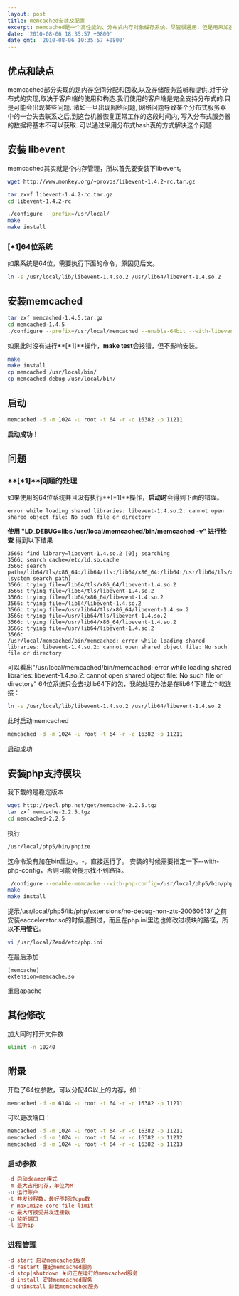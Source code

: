 ```yaml
---
layout: post
title: memcached安装及配置
excerpt: memcached是一个高性能的、分布式内存对象缓存系统，尽管很通用，但是用来加速WEB应用、降低数据库负载时比较多。memcached可以把数据库的负载降到了几乎没什么事可干的地步，同时为用户提供很快的页面响应速度，更好的资源利用率和更快的数据库存取操作。本文将详细的介绍在Linux系统下memcached的安装与配置过程。
date: '2010-08-06 18:35:57 +0800'
date_gmt: '2010-08-06 10:35:57 +0800'
---
```


## 优点和缺点

memcached部分实现的是内存空间分配和回收,以及存储服务监听和提供.对于分布式的实现,取决于客户端的使用和构造.我们使用的客户端是完全支持分布式的.只是可能会出现某些问题.
诸如一旦出现网络问题, 网络问题导致某个分布式服务器中的一台失去联系之后,到这台机器恢复正常工作的这段时间内, 写入分布式服务器的数据将基本不可以获取. 可以通过采用分布式hash表的方式解决这个问题.

## 安装 libevent

memcached其实就是个内存管理，所以首先要安装下libevent。

```bash
wget http://www.monkey.org/~provos/libevent-1.4.2-rc.tar.gz
```

```bash
tar zxvf libevent-1.4.2-rc.tar.gz
cd libevent-1.4.2-rc
```

```bash
./configure --prefix=/usr/local/
make
make install
```

### [*1]64位系统

如果系统是64位，需要执行下面的命令，原因见后文。

```bash
ln -s /usr/local/lib/libevent-1.4.so.2 /usr/lib64/libevent-1.4.so.2
```

## 安装memcached

```bash
tar zxf memcached-1.4.5.tar.gz
cd memcached-1.4.5
./configure --prefix=/usr/local/memcached --enable-64bit --with-libevent=/usr/lib64/
```

如果此时没有进行**[*1]**操作，**make test**会报错，但不影响安装。

```bash
make
make install
cp memcached /usr/local/bin/
cp memcached-debug /usr/local/bin/
```

## 启动

```bash
memcached -d -m 1024 -u root -t 64 -r -c 16382 -p 11211
```

**启动成功！**

## 问题

### **[*1]**问题的处理

如果使用的64位系统并且没有执行**[*1]**操作，**启动时**会得到下面的错误。

```
error while loading shared libraries: libevent-1.4.so.2: cannot open shared object file: No such file or directory
```

**使用 "LD_DEBUG=libs /usr/local/memcached/bin/memcached -v" 进行检查**
得到以下结果

```access log
3566: find library=libevent-1.4.so.2 [0]; searching
3566: search cache=/etc/ld.so.cache
3566: search path=/lib64/tls/x86_64:/lib64/tls:/lib64/x86_64:/lib64:/usr/lib64/tls/x86_64:/usr/lib64/tls:/usr/lib64/x86_64:/usr/lib64 (system search path)
3566: trying file=/lib64/tls/x86_64/libevent-1.4.so.2
3566: trying file=/lib64/tls/libevent-1.4.so.2
3566: trying file=/lib64/x86_64/libevent-1.4.so.2
3566: trying file=/lib64/libevent-1.4.so.2
3566: trying file=/usr/lib64/tls/x86_64/libevent-1.4.so.2
3566: trying file=/usr/lib64/tls/libevent-1.4.so.2
3566: trying file=/usr/lib64/x86_64/libevent-1.4.so.2
3566: trying file=/usr/lib64/libevent-1.4.so.2
3566:
/usr/local/memcached/bin/memcached: error while loading shared libraries: libevent-1.4.so.2: cannot open shared object file: No such file or directory
```

可以看出"/usr/local/memcached/bin/memcached: error while loading shared libraries: libevent-1.4.so.2: cannot open shared object file: No such file or directory" 64位系统只会去找lib64下的包，我的处理办法是在lib64下建立个软连接：

```bash
ln -s /usr/local/lib/libevent-1.4.so.2 /usr/lib64/libevent-1.4.so.2
```

此时启动memcached

```bash
memcached -d -m 1024 -u root -t 64 -r -c 16382 -p 11211
```

启动成功

## 安装php支持模块

我下载的是稳定版本

```bash
wget http://pecl.php.net/get/memcache-2.2.5.tgz
tar zxf memcache-2.2.5.tgz
cd memcached-2.2.5
```

执行

```bash
/usr/local/php5/bin/phpize
```

这命令没有加在bin里边-。-，直接运行了。
安装的时候需要指定一下--with-php-config，否则可能会提示找不到路径。

```bash
./configure --enable-memcache --with-php-config=/usr/local/php5/bin/php-config --with-zlib-dir
make
make install
```

提示/usr/local/php5/lib/php/extensions/no-debug-non-zts-20060613/
之前安装eaccelerator.so的时候遇到过，而且在php.ini里边也修改过模块的路径，所以**不用管它**。

```bash
vi /usr/local/Zend/etc/php.ini
```

在最后添加

```
[memcache]
extension=memcache.so
```

重启apache

## 其他修改

加大同时打开文件数

```bash
ulimit -n 10240
```

## 附录

开启了64位参数，可以分配4G以上的内存，如：

```bash
memcached -d -m 6144 -u root -t 64 -r -c 16382 -p 11211
```

可以更改端口：

```bash
memcached -d -m 1024 -u root -t 64 -r -c 16382 -p 11211
memcached -d -m 1024 -u root -t 64 -r -c 16382 -p 11212
memcached -d -m 1024 -u root -t 64 -r -c 16382 -p 11213
```

### 启动参数

```ini
-d 启动deamon模式
-m 最大占用内存，单位为M
-u 运行账户
-t 并发线程数，最好不超过cpu数
-r maximize core file limit
-c 最大可接受并发连接数
-p 监听端口
-l 监听ip
```

### 进程管理

```ini
-d start 启动memcached服务
-d restart 重起memcached服务
-d stop|shutdown 关闭正在运行的memcached服务
-d install 安装memcached服务
-d uninstall 卸载memcached服务
```